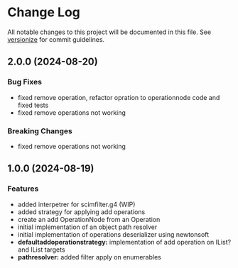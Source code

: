# Change Log

All notable changes to this project will be documented in this file. See [versionize](https://github.com/versionize/versionize) for commit guidelines.

<a name="2.0.0"></a>
## 2.0.0 (2024-08-20)

### Bug Fixes

* fixed remove operation, refactor opration to operationnode code and fixed tests
* fixed remove operations not working

### Breaking Changes

* fixed remove operations not working

<a name="1.0.0"></a>
## 1.0.0 (2024-08-19)

### Features

* added interpetrer for scimfilter.g4 (WIP)
* added strategy for applying add operations
* create an add OperationNode from an Operation
* initial implementation of an object path resolver
* initial implementation of operations deserializer using newtonsoft
* **defaultaddoperationstrategy:** implementation of add operation on IList? and IList targets
* **pathresolver:** added filter apply on enumerables

